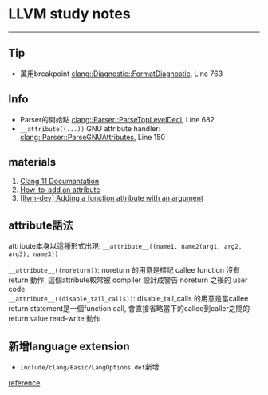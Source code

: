 # LLVM study notes
---
## Tip
 - 萬用breakpoint [clang::Diagnostic::FormatDiagnostic](file:///d:\app_toolchain_unsp_hq\src\exeproject\qpcx\src\tools\clang\lib\basic\diagnostic.cpp), Line 763

## Info
 - Parser的開始點 [clang::Parser::ParseTopLevelDecl](file:///d:\app_toolchain_unsp_hq\src\exeproject\qpcx\src\tools\clang\lib\parse\parser.cpp), Line 682  
 - `__attribute((...))` GNU attribute handler: [clang::Parser::ParseGNUAttributes](file:///d:\app_toolchain_unsp_hq\src\exeproject\qpcx\src\tools\clang\lib\parse\parsedecl.cpp), Line 150  

## materials
1. [Clang 11 Documantation](https://clang.llvm.org/docs/AttributeReference.html)  
2. [How-to-add an attribute](http://clang.llvm.org/docs/InternalsManual.html#how-to-add-an-attribute)  
3. [[llvm-dev] Adding a function attribute with an argument](http://lists.llvm.org/pipermail/llvm-dev/2015-October/091122.html)  

## attribute語法
attribute本身以這種形式出現: `__attribute__((name1, name2(arg1, arg2, arg3), name3))`

`__attribute__((noreturn))`: noreturn 的用意是標記 callee function 沒有 return 動作, 這個attribute較常被 compiler 設計成警告 noreturn 之後的 user code  
`__attribute__((disable_tail_calls))`: disable_tail_calls 的用意是當callee return statement是一個function call, 會直接省略當下的callee到caller之間的return value read-write 動作  

## 新增language extension
 - `include/clang/Basic/LangOptions.def`新增

[reference](https://gcc.gnu.org/onlinedocs/gcc-4.9.1/gcc/Attribute-Syntax.html#Attribute-Syntax)
